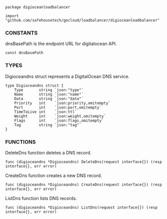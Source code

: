 ```
package digioceanloadbalancer

import "github.com/safehousetech/gocloud/loadbalancer/digioceanloadbalancer"
```

### CONSTANTS

dnsBasePath is the endpoint URL for digitalocean API.
```
const dnsBasePath
```

### TYPES

Digioceandns struct represents a DigitalOcean DNS service.
```
type Digioceandns struct {
	Type       string `json:"type"`
	Name       string `json:"name"`
	Data       string `json:"data"`
	Priority   int    `json:priority,omitempty`
	Port       int    `json:port,omitempty`
	TimeToLive int    `json:ttl`
	Weight     int    `json:weight,omitempty`
	Flags      int    `json:flags,omitempty`
	Tag        string `json:"tag"`
}
```

### FUNCTIONS

DeleteDns function deletes a DNS record.
```
func (digioceandns *Digioceandns) DeleteDns(request interface{}) (resp interface{}, err error)
```

CreateDns function creates a new DNS record.
```
func (digioceandns *Digioceandns) CreateDns(request interface{}) (resp interface{}, err error)
```

ListDns function lists DNS records.
```
func (digioceandns *Digioceandns) ListDns(request interface{}) (resp interface{}, err error)
```
